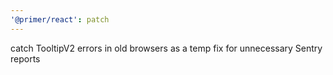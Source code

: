```yaml
---
'@primer/react': patch
---
```


catch TooltipV2 errors in old browsers as a temp fix for unnecessary Sentry reports
